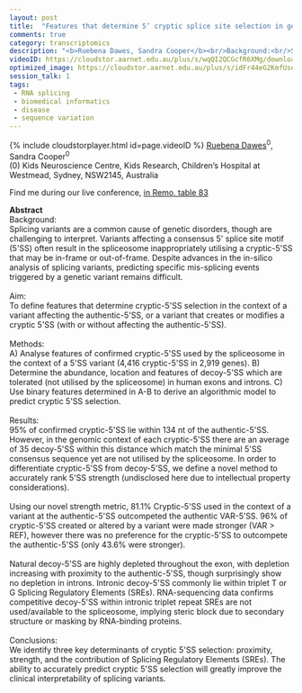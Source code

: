 ```yaml
---
layout: post
title:  "Features that determine 5’ cryptic splice site selection in genetic disorders"
comments: true
category: transcriptomics
description: "<b>Ruebena Dawes, Sandra Cooper</b><br/>Background:<br/>Splicing variants are a common cau..."
videoID: https://cloudstor.aarnet.edu.au/plus/s/wqQI2QCGcfR6XMg/download
optimized_image: https://cloudstor.aarnet.edu.au/plus/s/idFr44eG2KmfUso/download
session_talk: 1
tags:
 - RNA splicing
 - biomedical informatics
 - disease
 - sequence variation
---
```

{% include cloudstorplayer.html id=page.videoID %}
[<u>Ruebena Dawes</u>](https://twitter.com/RuebenaEDawes)<sup>0</sup>, Sandra Cooper<sup>0</sup><br/>
\(0\) Kids Neuroscience Centre, Kids Research, Children’s Hospital at Westmead, Sydney, NSW2145, Australia

Find me during our live conference, [in Remo, table 83](https://remo.co)

<b>Abstract</b><br/>
Background:<br/>Splicing variants are a common cause of genetic disorders, though are challenging to interpret. Variants affecting a consensus 5' splice site motif \(5'SS\) often result in the spliceosome inappropriately utilising a cryptic-5'SS that may be in-frame or out-of-frame. Despite advances in the in-silico analysis of splicing variants, predicting specific mis-splicing events triggered by a genetic variant remains difficult. <br/><br/>Aim:<br/>To define features that determine cryptic-5'SS selection in the context of a variant affecting the authentic-5'SS, or a variant that creates or modifies a cryptic 5'SS \(with or without affecting the authentic-5'SS\).<br/><br/>Methods:<br/>A\) Analyse features of confirmed cryptic-5'SS used by the spliceosome in the context of a 5'SS variant \(4,416 cryptic-5'SS in 2,919 genes\). B\) Determine the abundance, location and features of decoy-5'SS which are tolerated \(not utilised by the spliceosome\) in human exons and introns. C\) Use binary features determined in A-B to derive an algorithmic model to predict cryptic 5'SS selection.<br/><br/>Results:	<br/>95% of confirmed cryptic-5'SS lie within 134 nt of the authentic-5'SS. However, in the genomic context of each cryptic-5'SS there are an average of 35 decoy-5'SS within this distance which match the minimal 5'SS consensus sequence yet are not utilised by the spliceosome. In order to differentiate cryptic-5'SS from decoy-5'SS, we define a novel method to accurately rank 5'SS strength \(undisclosed here due to intellectual property considerations\). <br/><br/>Using our novel strength metric, 81.1% Cryptic-5'SS used in the context of a variant at the authentic-5'SS outcompeted the authentic VAR-5’SS. 96% of cryptic-5'SS created or altered by a variant were made stronger \(VAR &gt; REF\), however there was no preference for the cryptic-5'SS to outcompete the authentic-5'SS \(only 43.6% were stronger\). <br/><br/>Natural decoy-5'SS are highly depleted throughout the exon, with depletion increasing with proximity to the authentic-5'SS, though surprisingly show no depletion in introns. Intronic decoy-5'SS commonly lie within triplet T or G Splicing Regulatory Elements \(SREs\). RNA-sequencing data confirms competitive decoy-5'SS within intronic triplet repeat SREs are not used/available to the spliceosome, implying steric block due to secondary structure or masking by RNA-binding proteins. <br/><br/>Conclusions:<br/>We identify three key determinants of cryptic 5'SS selection: proximity, strength, and the contribution of Splicing Regulatory Elements \(SREs\). The ability to accurately predict cryptic 5'SS selection will greatly improve the clinical interpretability of splicing variants.<br/>
